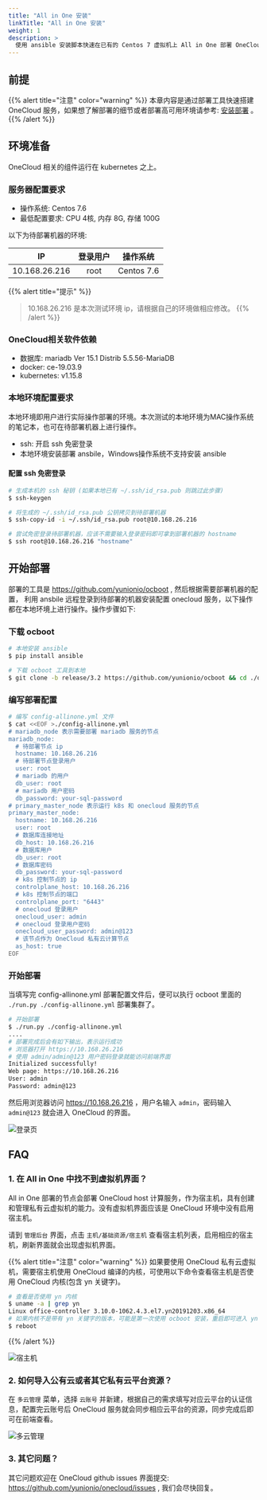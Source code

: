 ```yaml
---
title: "All in One 安装"
linkTitle: "All in One 安装"
weight: 1
description: >
  使用 ansible 安装脚本快速在已有的 Centos 7 虚拟机上 All in One 部署 OneCloud 服务
---
```


## 前提

{{% alert title="注意" color="warning" %}}
本章内容是通过部署工具快速搭建 OneCloud 服务，如果想了解部署的细节或者部署高可用环境请参考: [安装部署](/docs/setup/) 。
{{% /alert %}}

## 环境准备

OneCloud 相关的组件运行在 kubernetes 之上。

### 服务器配置要求

- 操作系统: Centos 7.6
- 最低配置要求: CPU 4核, 内存 8G, 存储 100G

以下为待部署机器的环境:

| IP   | 登录用户 | 操作系统 |
|:----:|:--------:|:--------:|
|10.168.26.216| root | Centos 7.6|

{{% alert title="提示" %}}
> 10.168.26.216 是本次测试环境 ip，请根据自己的环境做相应修改。
{{% /alert %}}

### OneCloud相关软件依赖

- 数据库: mariadb Ver 15.1 Distrib 5.5.56-MariaDB
- docker: ce-19.03.9
- kubernetes: v1.15.8

### 本地环境配置要求

本地环境即用户进行实际操作部署的环境。本次测试的本地环境为MAC操作系统的笔记本，也可在待部署机器上进行操作。

- ssh: 开启 ssh 免密登录
- 本地环境安装部署 ansbile，Windows操作系统不支持安装 ansible

#### 配置 ssh 免密登录

```bash
# 生成本机的 ssh 秘钥 (如果本地已有 ~/.ssh/id_rsa.pub 则跳过此步骤)
$ ssh-keygen

# 将生成的 ~/.ssh/id_rsa.pub 公钥拷贝到待部署机器
$ ssh-copy-id -i ~/.ssh/id_rsa.pub root@10.168.26.216

# 尝试免密登录待部署机器，应该不需要输入登录密码即可拿到部署机器的 hostname
$ ssh root@10.168.26.216 "hostname"
```

## 开始部署

部署的工具是 https://github.com/yunionio/ocboot , 然后根据需要部署机器的配置， 利用 ansbile 远程登录到待部署的机器安装配置 onecloud 服务，以下操作都在本地环境上进行操作。操作步骤如下:

### 下载 ocboot

```bash
# 本地安装 ansible
$ pip install ansible

# 下载 ocboot 工具到本地
$ git clone -b release/3.2 https://github.com/yunionio/ocboot && cd ./ocboot
```

### 编写部署配置

```bash
# 编写 config-allinone.yml 文件
$ cat <<EOF >./config-allinone.yml
# mariadb_node 表示需要部署 mariadb 服务的节点
mariadb_node:
  # 待部署节点 ip
  hostname: 10.168.26.216
  # 待部署节点登录用户
  user: root
  # mariadb 的用户
  db_user: root
  # mariadb 用户密码
  db_password: your-sql-password
# primary_master_node 表示运行 k8s 和 onecloud 服务的节点
primary_master_node:
  hostname: 10.168.26.216
  user: root
  # 数据库连接地址
  db_host: 10.168.26.216
  # 数据库用户
  db_user: root
  # 数据库密码
  db_password: your-sql-password
  # k8s 控制节点的 ip
  controlplane_host: 10.168.26.216
  # k8s 控制节点的端口
  controlplane_port: "6443"
  # onecloud 登录用户
  onecloud_user: admin
  # onecloud 登录用户密码
  onecloud_user_password: admin@123
  # 该节点作为 OneCloud 私有云计算节点
  as_host: true
EOF
```

### 开始部署

当填写完 config-allinone.yml 部署配置文件后，便可以执行 ocboot 里面的 `./run.py ./config-allinone.yml` 部署集群了。

```bash
# 开始部署
$ ./run.py ./config-allinone.yml
....
# 部署完成后会有如下输出，表示运行成功
# 浏览器打开 https://10.168.26.216
# 使用 admin/admin@123 用户密码登录就能访问前端界面
Initialized successfully!
Web page: https://10.168.26.216
User: admin
Password: admin@123
```

然后用浏览器访问 https://10.168.26.216 ，用户名输入 `admin`，密码输入 `admin@123` 就会进入 OneCloud 的界面。

![登录页](../images/index.png)

## FAQ

### 1. 在 All in One 中找不到虚拟机界面？

All in One 部署的节点会部署 OneCloud host 计算服务，作为宿主机，具有创建和管理私有云虚拟机的能力。没有虚拟机界面应该是 OneCloud 环境中没有启用宿主机。

请到 `管理后台` 界面，点击 `主机/基础资源/宿主机` 查看宿主机列表，启用相应的宿主机，刷新界面就会出现虚拟机界面。

{{% alert title="注意" color="warning" %}}
如果要使用 OneCloud 私有云虚拟机，需要宿主机使用 OneCloud 编译的内核，可使用以下命令查看宿主机是否使用 OneCloud 内核(包含 yn 关键字)。

```bash
# 查看是否使用 yn 内核
$ uname -a | grep yn
Linux office-controller 3.10.0-1062.4.3.el7.yn20191203.x86_64
# 如果内核不是带有 yn 关键字的版本，可能是第一次使用 ocboot 安装，重启即可进入 yn 内核
$ reboot
```
{{% /alert %}}

![宿主机](../images/host.png)

### 2. 如何导入公有云或者其它私有云平台资源？

在 `多云管理` 菜单，选择 `云账号` 并新建，根据自己的需求填写对应云平台的认证信息，配置完云账号后 OneCloud 服务就会同步相应云平台的资源，同步完成后即可在前端查看。

![多云管理](../images/cloudaccount.png)

### 3. 其它问题？

其它问题欢迎在 OneCloud github issues 界面提交: https://github.com/yunionio/onecloud/issues , 我们会尽快回复。
